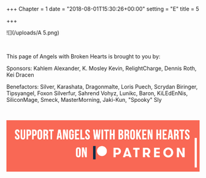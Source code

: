 +++
Chapter = 1
date = "2018-08-01T15:30:26+00:00"
setting = "E"
title = 5

+++
  
![](/uploads/A 5.png)

<br>

<p align="left">This page of Angels with Broken Hearts is brought to you by:</p>

<p align="left">Sponsors:  Kahlem Alexander, K. Mosley Kevin, RelightCharge, Dennis Roth, Kei Dracen</p>

<p align="left">Benefactors: Silver, Karashata, Dragonmalte, Loris Puech, Scrydan Biringer, Tipsyangel, Foxon Silverfur, Sahrend Vohyz, Lunikc, Baron, KiLEdEnNis, SiliconMage, Smeck, MasterMorning, Jaki-Kun, "Spooky" Sly</p> <br>

[![](/uploads/patreon-banner.jpg)](https://www.patreon.com/mbsaunders)